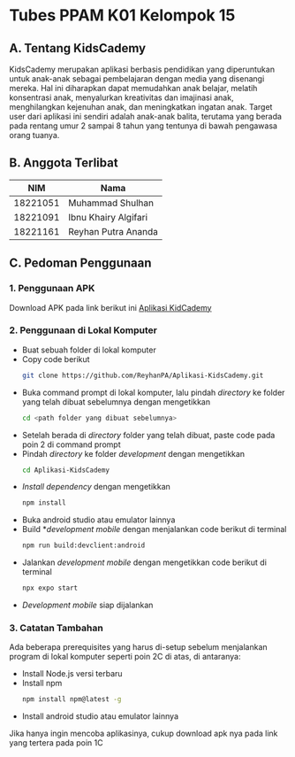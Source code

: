 # **Tubes PPAM K01 Kelompok 15**

## **A. Tentang KidsCademy**
KidsCademy merupakan aplikasi berbasis pendidikan yang diperuntukan untuk anak-anak sebagai pembelajaran dengan media yang disenangi mereka. Hal ini diharapkan dapat memudahkan anak belajar, melatih konsentrasi anak, menyalurkan kreativitas dan imajinasi anak, menghilangkan kejenuhan anak, dan meningkatkan ingatan anak. Target user dari aplikasi ini sendiri adalah anak-anak balita, terutama yang berada pada rentang umur 2 sampai 8 tahun yang tentunya di bawah pengawasa orang tuanya.

## **B. Anggota Terlibat**
| NIM | Nama |
| --- | --- |
| 18221051 | Muhammad Shulhan |
| 18221091 | Ibnu Khairy Algifari |
| 18221161 | Reyhan Putra Ananda |

## **C. Pedoman Penggunaan**

### **1. Penggunaan APK**
Download APK pada link berikut ini [Aplikasi KidCademy](https://expo.dev/artifacts/eas/3Ldf2kmxx8yn5uAUB7Pj8T.apk)

### **2. Penggunaan di Lokal Komputer**
- Buat sebuah folder di lokal komputer
- Copy code berikut
  ```sh
  git clone https://github.com/ReyhanPA/Aplikasi-KidsCademy.git
  ```
- Buka command prompt di lokal komputer, lalu pindah *directory* ke folder yang telah dibuat sebelumnya dengan mengetikkan
  ```sh
  cd <path folder yang dibuat sebelumnya>
  ```
- Setelah berada di *directory* folder yang telah dibuat, paste code pada poin 2 di command prompt
- Pindah *directory* ke folder *development* dengan mengetikkan
  ```sh
  cd Aplikasi-KidsCademy
  ```
- *Install dependency* dengan mengetikkan
  ```sh
  npm install
  ```
- Buka android studio atau emulator lainnya
- Build **development mobile* dengan menjalankan code berikut di terminal
  ```sh
  npm run build:devclient:android
  ```
- Jalankan *development mobile* dengan mengetikkan code berikut di terminal
  ```sh
  npx expo start
  ```
- *Development mobile* siap dijalankan

### **3. Catatan Tambahan**
Ada beberapa prerequisites yang harus di-setup sebelum menjalankan program di lokal komputer seperti poin 2C di atas, di antaranya:

- Install Node.js versi terbaru
- Install npm
  ```sh
  npm install npm@latest -g
  ```
- Install android studio atau emulator lainnya

Jika hanya ingin mencoba aplikasinya, cukup download apk nya pada link yang tertera pada poin 1C